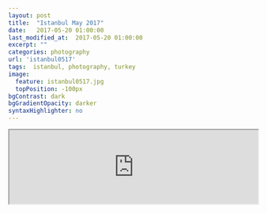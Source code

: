 ```yaml
---
layout: post
title:  "Istanbul May 2017"
date:   2017-05-20 01:00:00
last_modified_at:  2017-05-20 01:00:00
excerpt: ""
categories: photography
url: 'istanbul0517'
tags:  istanbul, photography, turkey
image:
  feature: istanbul0517.jpg
  topPosition: -100px
bgContrast: dark
bgGradientOpacity: darker
syntaxHighlighter: no
---
```



<div style="left: 0; width: 100%; height: 100vh; position: relative;"><iframe src="https://www.behance.net/gallery/89190535/Instanbul-May-2017?iframe=1" scrolling="no" style="width:100%" allowfullscreen></iframe></div>

<script src="http://ajax.googleapis.com/ajax/libs/jquery/1.11.0/jquery.min.js"></script>
<script type="text/javascript" src="../js/iframeResizer.min.js"></script>
<script type="text/javascript">

			iFrameResize({
				log                     : true,                  // Enable console logging
				enablePublicMethods     : true,                  // Enable methods within iframe hosted page
			});


		</script>

